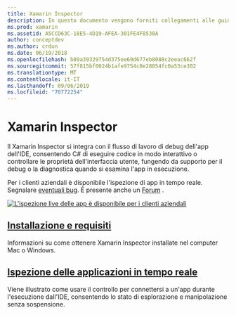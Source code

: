 ```yaml
---
title: Xamarin Inspector
description: In questo documento vengono forniti collegamenti alle guide che descrivono come installare e utilizzare il Xamarin Inspector per esplorare ed eseguire il debug delle applicazioni.
ms.prod: xamarin
ms.assetid: A5CCD63C-18E5-4D19-AFEA-301FE4F8538A
author: conceptdev
ms.author: crdun
ms.date: 06/19/2018
ms.openlocfilehash: b89a39329754d375ee69d677eb8088c2eeac662f
ms.sourcegitcommit: 57f815bf0024b1afe9754c0e28054fc0a53ce302
ms.translationtype: MT
ms.contentlocale: it-IT
ms.lasthandoff: 09/06/2019
ms.locfileid: "70772254"
---
```

# <a name="xamarin-inspector"></a>Xamarin Inspector

Il Xamarin Inspector si integra con il flusso di lavoro di debug dell'app dell'IDE, consentendo C# di eseguire codice in modo interattivo o controllare le proprietà dell'interfaccia utente, fungendo da supporto per il debug o la diagnostica quando si esamina l'app in esecuzione.

Per i clienti aziendali è disponibile l'ispezione di app in tempo reale. Segnalare [eventuali bug](~/tools/inspector/install.md#reporting-bugs). È presente anche un [Forum](https://forums.xamarin.com/categories/inspector) .

[![](images/interactive-1.0.0-bike-inspect-3d-small.png "L'ispezione live delle app è disponibile per i clienti aziendali")](images/interactive-1.0.0-bike-inspect-3d.png#lightbox)

## <a name="installation-and-requirementstoolsinspectorinstallmd"></a>[Installazione e requisiti](~/tools/inspector/install.md)

Informazioni su come ottenere Xamarin Inspector installate nel computer Mac o Windows.

## <a name="inspecting-live-applicationstoolsinspectorinspectmd"></a>[Ispezione delle applicazioni in tempo reale](~/tools/inspector/inspect.md)

Viene illustrato come usare il controllo per connettersi a un'app durante l'esecuzione dall'IDE, consentendo lo stato di esplorazione e manipolazione senza sospensione.
